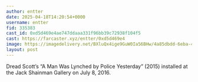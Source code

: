 ```yaml
---
author: entter
date: 2025-04-18T14:20:54+0000
username: entter
fid: 335383
cast_id: 0xd5d469e4ae747ddaaa331f96bb39c72938f104f5
cast: https://farcaster.xyz/entter/0xd5d469e4
image: https://imagedelivery.net/BXluQx4ige9GuW0Ia56BHw/4a85dbdd-6eba-4f04-2a17-a9fcf683c700/original
layout: post
---
```


Dread Scott’s “A Man Was Lynched by Police Yesterday” (2015) installed at the Jack Shainman Gallery on July 8, 2016.

<img src='https://imagedelivery.net/BXluQx4ige9GuW0Ia56BHw/4a85dbdd-6eba-4f04-2a17-a9fcf683c700/original' alt='' referrerpolicy='no-referrer'/>
